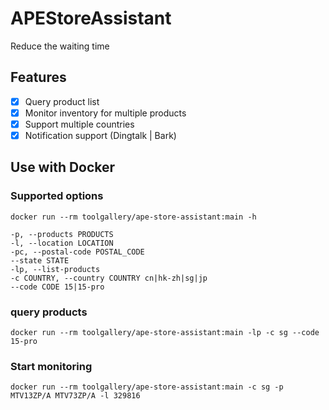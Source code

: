 # APEStoreAssistant
Reduce the waiting time

## Features
- [x] Query product list
- [x] Monitor inventory for multiple products
- [x] Support multiple countries
- [x] Notification support (Dingtalk | Bark)

## Use with Docker

### Supported options

```shell
docker run --rm toolgallery/ape-store-assistant:main -h
```

```
-p, --products PRODUCTS 
-l, --location LOCATION
-pc, --postal-code POSTAL_CODE
--state STATE
-lp, --list-products
-c COUNTRY, --country COUNTRY cn|hk-zh|sg|jp
--code CODE 15|15-pro
```

### query products

```shell
docker run --rm toolgallery/ape-store-assistant:main -lp -c sg --code 15-pro
```

### Start monitoring

```shell
docker run --rm toolgallery/ape-store-assistant:main -c sg -p MTV13ZP/A MTV73ZP/A -l 329816
```


